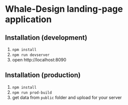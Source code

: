 # Whale-Design landing-page application

## Installation (development)
1. ```npm install```
2. ```npm run devserver```
3. open http://localhost:8090


## Installation (production)
1. ```npm install```
2. ```npm run prod-build```
3. get data from ``` public ``` folder and upload for your server
